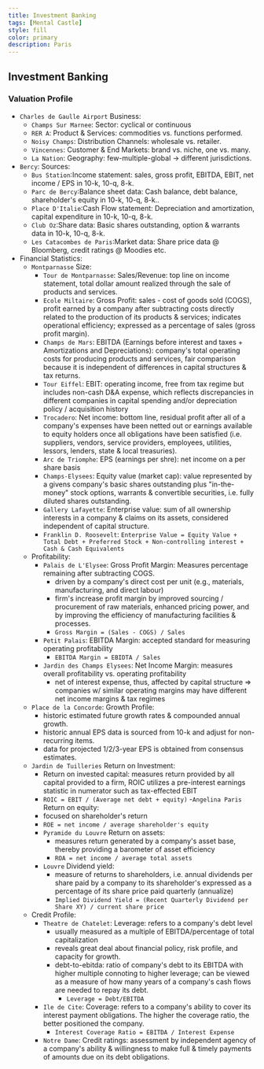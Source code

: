 ```yaml
---
title: Investment Banking
tags: [Mental Castle]
style: fill
color: primary
description: Paris
---
```


## Investment Banking

### Valuation Profile

- `Charles de Gaulle Airport` Business: 
  - `Champs Sur Marnee`: Sector: cyclical or continuous
  - `RER A`: Product & Services: commodities vs. functions performed.
  - `Noisy Champs`: Distribution Channels: wholesale vs. retailer.
  - `Vincennes`: Customer & End Markets: brand vs. niche, one vs. many.
  - `La Nation`: Geography: few-multiple-global -> different jurisdictions.
- `Bercy`: Sources: 
  - `Bus Station`:Income statement: sales, gross profit, EBITDA, EBIT, net income / EPS in 10-k, 10-q, 8-k.
  - `Parc de Bercy`:Balance sheet data: Cash balance, debt balance, shareholder's equity in 10-k, 10-q, 8-k..
  - `Place D'Italie`:Cash Flow statement: Depreciation and amortization, capital expenditure in 10-k, 10-q, 8-k.
  - `Club Oz`:Share data: Basic shares outstanding, option & warrants data in 10-k, 10-q, 8-k. 
  - `Les Catacombes de Paris`:Market data: Share price data @ Bloomberg, credit ratings @ Moodies etc.
- Financial Statistics:
  - `Montparnasse` Size: 
    - `Tour de Montparnasse`: Sales/Revenue: top line on income statement, total dollar amount realized through the sale of products and services.
    - `Ecole Miltaire`: Gross Profit: sales - cost of goods sold (COGS), profit earned by a company after subtracting costs directly related to the production of its products & services; indicates operational efficiency; expressed as a percentage of sales (gross profit margin).
    - `Champs de Mars`: EBITDA (Earnings before interest and taxes + Amortizations and Depreciations): company's total operating costs for producing products and services, fair comparison because it is independent of differences in capital structures & tax returns.
    - `Tour Eiffel`: EBIT: operating income, free from tax regime but includes non-cash D&A expense, which reflects discrepancies in different companies in capital spending and/or depreciation policy / acquisition history
    - `Trocadero`: Net income: bottom line, residual profit after all of a company's expenses have been netted out or earnings available to equity holders once all obligations have been satisfied (i.e. suppliers, vendors, service providers, employees, utilities, lessors, lenders, state & local treasuries).
    - `Arc de Triomphe`: EPS (earnings per shre): net income on a per share basis
    - `Champs-Elysees`: Equity value (market cap): value represented by a givens company's basic shares outstanding plus "in-the-money" stock options, warrants & convertible securities, i.e. fully diluted shares outstanding.
    - `Gallery Lafayette`: Enterprise value: sum of all ownership interests in a company & claims on its assets, considered independent of capital structure.
    - `Franklin D. Roosevelt`: `Enterprise Value = Equity Value + Total Debt + Preferred Stock + Non-controlling interest + Cash & Cash Equivalents`
  - Profitability:
    - `Palais de L'Elysee`: Gross Profit Margin: Measures percentage remaining after subtracting COGS.
      - driven by a company's direct cost per unit (e.g., materials, manufacturing, and direct labour)
      - firm's increase profit margin by improved sourcing / procurement of raw materials, enhanced pricing power, and by improving the efficiency of manufacturing facilities & processes. 
      - `Gross Margin = (Sales - COGS) / Sales`
    - `Petit Palais`: EBITDA Margin: accepted standard for measuring operating profitability
      - `EBITDA Margin = EBIDTA / Sales`
    - `Jardin des Champs Elysees`: Net Income Margin: measures overall profitability vs. operating profitability
      - net of interest expense, thus, affected by capital structure => companies w/ similar operating margins may have different net income margins & tax regimes
  - `Place de la Concorde`: Growth Profile:
    - historic estimated future growth rates & compounded annual growth.
    - historic annual EPS data is sourced from 10-k and adjust for non-recurring items.
    - data for projected 1/2/3-year EPS is obtained from consensus estimates.
  - `Jardin de Tuilleries` Return on Investment:
      - Return on invested capital: measures return provided by all capital provided to a firm, ROIC utilizes a pre-interest earnings statistic in numerator such as tax-effected EBIT
      - `ROIC = EBIT / (Average net debt + equity)`
    -`Angelina Paris` Return on equity: 
      - focused on shareholder's return 
      - `ROE = net income / average shareholder's equity`
    - `Pyramide du Louvre` Return on assets: 
      - measures return generated by a company's asset base, thereby providing a barometer of asset efficiency
      - `ROA = net income / average total assets`
    - `Louvre` Dividend yield: 
      - measure of returns to shareholders, i.e. annual dividends per share paid by a company to its shareholder's expressed as a percentage of its share price paid quarterly (annualize)
      - `Implied Dividend Yield = (Recent Quarterly Dividend per Share XY) / current share price`
  - Credit Profile: 
    - `Theatre de Chatelet`: Leverage: refers to a company's debt level
      - usually measured as a multiple of EBITDA/percentage of total capitalization
      - reveals great deal about financial policy, risk profile, and capacity for growth.
      - debt-to-ebitda: ratio of company's debt to its EBITDA with higher multiple connoting to higher leverage; can be viewed as a measure of how many years of a company's cash flows are needed to repay its debt.
        - `Leverage = Debt/EBITDA`
    - `Ile de Cite`: Coverage: refers to a company's ability to cover its interest payment obligations. The higher the coverage ratio, the better positioned the company.
      - `Interest Coverage Ratio = EBITDA / Interest Expense`
    - `Notre Dame`: Credit ratings: assessment by independent agency of a company's ability & willingness to make full & timely payments of amounts due on its debt obligations.
